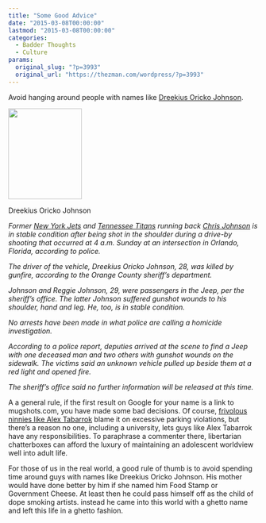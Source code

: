 ```yaml
---
title: "Some Good Advice"
date: "2015-03-08T00:00:00"
lastmod: "2015-03-08T00:00:00"
categories:
  - Badder Thoughts
  - Culture
params:
  original_slug: "?p=3993"
  original_url: "https://thezman.com/wordpress/?p=3993"
---
```


Avoid hanging around people with names like <a
href="http://espn.go.com/nfl/story/_/id/12444194/chris-johnson-formerly-new-york-jets-shot-shoulder"
rel="noopener" target="_blank">Dreekius Oricko Johnson</a>.

<img
src="http://thumbs.mugshots.com/gallery/images/7c/24/Dreekius-Oricko-Johnson-mugshot-27851614.400x800.jpg"
decoding="async" width="148" height="183" />

Dreekius Oricko Johnson

*Former [New York
Jets](http://espn.go.com/nfl/team/_/name/nyj/new-york-jets) and
[Tennessee
Titans](http://espn.go.com/nfl/team/_/name/ten/tennessee-titans) running
back [Chris
Johnson](http://espn.go.com/nfl/player/_/id/11258/chris-johnson) is in
stable condition after being shot in the shoulder during a drive-by
shooting that occurred at 4 a.m. Sunday at an intersection in Orlando,
Florida, according to police.*

*The driver of the vehicle, Dreekius Oricko Johnson, 28, was killed by
gunfire, according to the Orange County sheriff’s department.*

*Johnson and Reggie Johnson, 29, were passengers in the Jeep, per the
sheriff’s office. The latter Johnson suffered gunshot wounds to his
shoulder, hand and leg. He, too, is in stable condition.*

*No arrests have been made in what police are calling a homicide
investigation.*

*According to a police report, deputies arrived at the scene to find a
Jeep with one deceased man and two others with gunshot wounds on the
sidewalk. The victims said an unknown vehicle pulled up beside them at a
red light and opened fire.*

*The sheriff’s office said no further information will be released at
this time.*

A a general rule, if the first result on Google for your name is a link
to mugshots.com, you have made some bad decisions. Of course, <a
href="http://marginalrevolution.com/marginalrevolution/2015/03/the-ferguson-kleptocracy.html"
rel="noopener" target="_blank">frivolous ninnies like Alex Tabarrok</a>
blame it on excessive parking violations, but there’s a reason no one,
including a university, lets guys like Alex Tabarrok have any
responsibilities. To paraphrase a commenter there, libertarian
chatterboxes can afford the luxury of maintaining an adolescent
worldview well into adult life.

For those of us in the real world, a good rule of thumb is to avoid
spending time around guys with names like Dreekius Oricko Johnson. His
mother would have done better by him if she named him Food Stamp or
Government Cheese. At least then he could pass himself off as the child
of dope smoking artists. instead he came into this world with a ghetto
name and left this life in a ghetto fashion.

